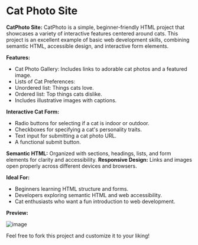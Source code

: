 # Cat Photo Site

**CatPhoto Site:**
CatPhoto is a simple, beginner-friendly HTML project that showcases a variety of interactive features centered around cats. This project is an excellent example of basic web development skills, combining semantic HTML, accessible design, and interactive form elements.

**Features:**
- Cat Photo Gallery: Includes links to adorable cat photos and a featured image.
- Lists of Cat Preferences:
- Unordered list: Things cats love.
- Ordered list: Top things cats dislike.
- Includes illustrative images with captions.

**Interactive Cat Form:**
- Radio buttons for selecting if a cat is indoor or outdoor.
- Checkboxes for specifying a cat's personality traits.
- Text input for submitting a cat photo URL.
- A functional submit button.

**Semantic HTML:** Organized with sections, headings, lists, and form elements for clarity and accessibility.
**Responsive Design:** Links and images open properly across different devices and browsers.

**Ideal For:**
- Beginners learning HTML structure and forms.
- Developers exploring semantic HTML and web accessibility.
- Cat enthusiasts who want a fun introduction to web development.

  
**Preview:**


![image](https://github.com/user-attachments/assets/7fee4140-8ad3-475e-b713-96b762d30f83)


Feel free to fork this project and customize it to your liking!
